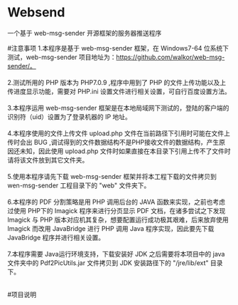 # Websend
一个基于 web-msg-sender 开源框架的服务器推送程序

#注意事项
1.本程序是基于 web-msg-sender 框架，在 Windows7-64 位系统下测试，web-msg-sender 项目地址为：<hrf>https://github.com/walkor/web-msg-sender/。</hrf><br><br>
2.测试所用的 PHP 版本为 PHP7.0.9 ,程序中用到了 PHP 的文件上传功能以及上传进度显示功能，需要对 PHP.ini 设置文件进行相关设置，可自行百度设置方法。<br><br>
3.本程序运用 web-msg-sender 框架是在本地局域网下测试的，登陆的客户端的识别符（uid）设置为了登录机器的 IP 地址。<br><br>
4.本程序使用的文件上传文件 upload.php 文件在当前路径下引用时可能在文件上传时会出 BUG ,调试得到的文件数据结构不是PHP接收文件的数据结构，产生原因还未知，因此使用 upload.php 文件时如果直接在本目录下引用上传不了文件时请将该文件放到其它文件夹。<br><br>
5.使用本程序请先下载 web-msg-sender 框架并将本工程下载的文件拷贝到 wen-msg-sender 工程目录下的 "web" 文件夹下。<br><br>
6.本程序的 PDF 分割策略是用 PHP 调用后台的 JAVA 函数来实现，之前也考虑过使用 PHP下的 Imagick 程序来进行分页显示 PDF 文档，在诸多尝试之下发现 Imagick 与 PHP 版本对应机其复杂，想要配置运行成功极其艰难，后来放弃使用 Imagick 而改用 JavaBridge 进行 PHP 调用 Java 程序实现，因此要先下载 JavaBridge 程序并进行相关设置。<br><br>
7.本程序需要 Java运行环境支持，下载安装好 JDK 之后需要将本项目中的 java 文件夹中的 Pdf2PicUtils.jar 文件拷贝到 JDK 安装路径下的 "/jre/lib/ext" 目录下。<br><br>

#项目说明
